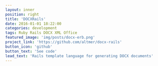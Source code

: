 ```yaml
---
layout: inner
position: right
title: 'DOCXRails'
date: 2016-01-01 18:22:00
categories: development
tags: Ruby Rails DOCX XML Office
featured_image: 'img/posts/docx-erb.png'
project_link: 'https://github.com/altmer/docx-rails'
button_icon: 'github'
button_text: 'See code'
lead_text: 'Rails template language for generating DOCX documents'
---
```

